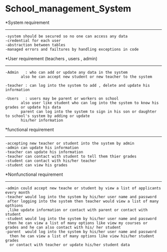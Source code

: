 # School_management_System
*System requirement 
____________________
	-system should be secured so no one can access any data 
	-credential for each user 
	-abstraction between tables
	-managed errors and failtures by handling exceptions in code
	
*User requirement (teachers , users , admin)
____________________
	-Admin   : who can add or update any data in the system 
		   also he can accept new student or new teacher to the system 

	-teacher : can log into the system to add , delete and update his information 

	-Users   : users may be parent or workers on school 
		   also user like student who can log into the system to know his grades or update his data
		   parent can log into the system to sign in his son or daughter to school's system by adding or update 
		   his/her information 
*functional requirement 
________________________
	-accepting new teacher or student into the system by admin 
 	-admin can update his information 
	-teacher can update his information
	-teacher can contact with student to tell them thier grades
	-student can contact with his/her teacher 
	-student can view his grades
*Nonfunctional requirement
__________________________
	-admin could accept new teache or student by view a list of applicants every month
	-teacher would log into the system by his/her user name and password 
	 after logging into the system then teacher would view a list of many opthions 
	 ,like update information or contact with parent or contact with student 
	-student would log into the system by his/her user name and password 
	 then he can view a list of many options like view my courses or grades and he can also contact with his/ her student
	-parent  would log into the system by his/her user name and password 
	  then he can view a list of many options like view his/her student grades 
	  or contact with teacher or update his/her student data

